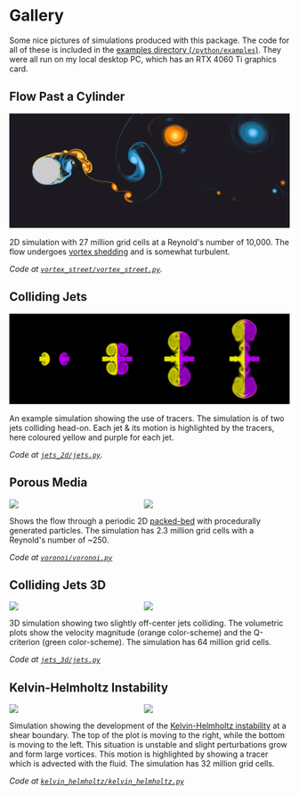 # Gallery

Some nice pictures of simulations produced with this package.
The code for all of these is included in the [examples directory (`/python/examples`)](/python/examples).
They were all run on my local desktop PC, which has an RTX 4060 Ti graphics card.

## Flow Past a Cylinder

![Flow Past a Cylinder](banner.png)

2D simulation with 27 million grid cells at a Reynold's number of 10,000.
The flow undergoes [vortex shedding](https://en.wikipedia.org/wiki/Vortex_shedding) and is somewhat turbulent. 

_Code at [`vortex_street/vortex_street.py`](/python/examples/vortex_street/vortex_street.py)._

## Colliding Jets

![Colliding jets with tracers](jets_2d.png)

An example simulation showing the use of tracers.
The simulation is of two jets colliding head-on. 
Each jet & its motion is highlighted by the tracers, here coloured yellow and purple for each jet.

_Code at [`jets_2d/jets.py`](/python/examples/jets_2d/jets.py)._

## Porous Media

<p>
    <div align="center" style="display: flex; flex-wrap: nowrap;">
        <image src="voronoi_velocity.png" width=48%px/>
        <image src="voronoi_tracer.png" width=48%px/>
    </div>
</p>

Shows the flow through a periodic 2D [packed-bed](https://en.wikipedia.org/wiki/Packed_bed) with procedurally generated particles.
The simulation has 2.3 million grid cells with a Reynold's number of ~250.

_Code at [`voronoi/voronoi.py`](/python/examples/voronoi/voronoi.py)_

## Colliding Jets 3D

<p>
    <div align="center" style="display: flex; flex-wrap: nowrap;">
        <image src="jets_3d_velocity.png" width=48%px/>
        <image src="jets_3d_qcriterion.png" width=48%px/>
    </div>
</p>

3D simulation showing two slightly off-center jets colliding.
The volumetric plots show the velocity magnitude (orange color-scheme) and the Q-criterion (green color-scheme).
The simulation has 64 million grid cells.

_Code at [`jets_3d/jets.py`](/python/examples/voronoi/voronoi.py)_

## Kelvin-Helmholtz Instability

<p>
    <div align="center" style="display: flex; flex-wrap: nowrap;">
        <image src="kelvin_helmholtz_tracer.png" width=48%px/>
        <image src="kelvin_helmholtz_vorticity.png" width=48%px/>
    </div>
</p>

Simulation showing the development of the [Kelvin-Helmholtz instability](https://en.wikipedia.org/wiki/Kelvin%E2%80%93Helmholtz_instability) at a shear boundary.
The top of the plot is moving to the right, while the bottom is moving to the left. 
This situation is unstable and slight perturbations grow and form large vortices.
This motion is highlighted by showing a tracer which is advected with the fluid.
The simulation has 32 million grid cells.

_Code at [`kelvin_helmholtz/kelvin_helmholtz.py`](/python/examples/kelvin_helmholtz/kelvin_helmholtz.py)_